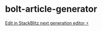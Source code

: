# bolt-article-generator

[Edit in StackBlitz next generation editor ⚡️](https://stackblitz.com/~/github.com/syzovian/bolt-article-generator)